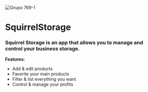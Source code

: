 ![Grupo 769-1](https://user-images.githubusercontent.com/36972783/94756209-36c30080-036d-11eb-99e1-f28692d062c6.png)

# SquirrelStorage

### Squirrel Storage is an app that allows you to manage and control your business storage.



**Features:**

- Add & edit products
- Favorite your main products
- Filter & list everything you want
- Control & manage your profits
